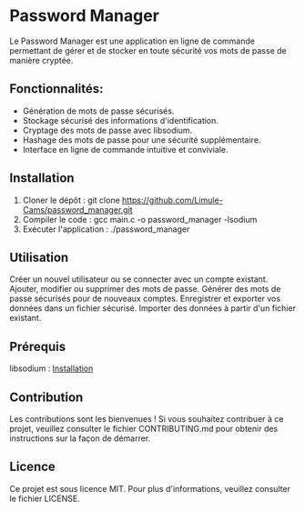# Password Manager

Le Password Manager est une application en ligne de commande permettant de gérer et de stocker en toute sécurité vos mots de passe de manière cryptée.

## Fonctionnalités:

- Génération de mots de passe sécurisés.
- Stockage sécurisé des informations d'identification.
- Cryptage des mots de passe avec libsodium.
- Hashage des mots de passe pour une sécurité supplémentaire.
- Interface en ligne de commande intuitive et conviviale.

## Installation
1. Cloner le dépôt : git clone https://github.com/Limule-Cams/password_manager.git
2. Compiler le code : gcc main.c -o password_manager -lsodium
3. Exécuter l'application : ./password_manager

## Utilisation
Créer un nouvel utilisateur ou se connecter avec un compte existant.
Ajouter, modifier ou supprimer des mots de passe.
Générer des mots de passe sécurisés pour de nouveaux comptes.
Enregistrer et exporter vos données dans un fichier sécurisé.
Importer des données à partir d'un fichier existant.

## Prérequis
libsodium : [Installation](https://libsodium.gitbook.io/doc/installation)

## Contribution
Les contributions sont les bienvenues ! Si vous souhaitez contribuer à ce projet, veuillez consulter le fichier CONTRIBUTING.md pour obtenir des instructions sur la façon de démarrer.

## Licence
Ce projet est sous licence MIT. Pour plus d'informations, veuillez consulter le fichier LICENSE.
